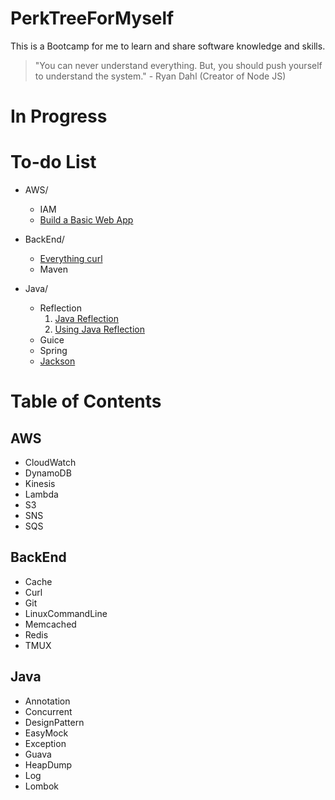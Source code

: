 # PerkTreeForMyself
This is a Bootcamp for me to learn and share software knowledge and skills.

> "You can never understand everything. But, you should push yourself to understand the system." - Ryan Dahl (Creator of Node JS)

# In Progress

# To-do List
- AWS/
  - IAM
  - [Build a Basic Web App](https://aws.amazon.com/getting-started/hands-on/build-web-app-s3-lambda-api-gateway-dynamodb/?e=gs2020&p=fullstack)
  
- BackEnd/
  - [Everything curl](https://ec.haxx.se/cmdline)
  - Maven

- Java/
  - Reflection
    1. [Java Reflection](https://juejin.im/post/5dac4edff265da5b5f7588d1)
    2. [Using Java Reflection](https://www.oracle.com/technical-resources/articles/java/javareflection.html)
  - Guice
  - Spring
  - [Jackson](https://github.com/FasterXML/jackson#documentation)

# Table of Contents
## AWS
- CloudWatch
- DynamoDB
- Kinesis
- Lambda
- S3
- SNS
- SQS

## BackEnd
- Cache
- Curl
- Git
- LinuxCommandLine
- Memcached
- Redis
- TMUX

## Java
- Annotation
- Concurrent
- DesignPattern
- EasyMock
- Exception
- Guava
- HeapDump
- Log
- Lombok
